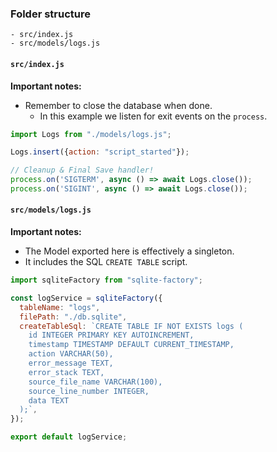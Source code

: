 

### Folder structure

```
- src/index.js
- src/models/logs.js
```

#### `src/index.js`

**Important notes:**

* Remember to close the database when done.
  * In this example we listen for exit events on the `process`.

```js
import Logs from "./models/logs.js";

Logs.insert({action: "script_started"});

// Cleanup & Final Save handler!
process.on('SIGTERM', async () => await Logs.close());
process.on('SIGINT', async () => await Logs.close());
```

#### `src/models/logs.js`

**Important notes:**

* The Model exported here is effectively a singleton.
* It includes the SQL `CREATE TABLE` script.

```js
import sqliteFactory from "sqlite-factory";

const logService = sqliteFactory({
  tableName: "logs",
  filePath: "./db.sqlite",
  createTableSql: `CREATE TABLE IF NOT EXISTS logs (
    id INTEGER PRIMARY KEY AUTOINCREMENT,
    timestamp TIMESTAMP DEFAULT CURRENT_TIMESTAMP,
    action VARCHAR(50),
    error_message TEXT,
    error_stack TEXT,
    source_file_name VARCHAR(100),
    source_line_number INTEGER,
    data TEXT
  );`,
});

export default logService;
```

